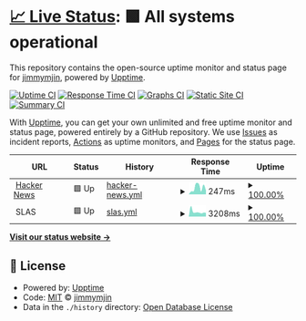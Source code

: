 # [📈 Live Status](https://jimmymjin.github.io/uptime): <!--live status--> **🟩 All systems operational**

This repository contains the open-source uptime monitor and status page for [jimmymjin](https://jimmymjin.github.io/uptime), powered by [Upptime](https://github.com/upptime/upptime).

[![Uptime CI](https://github.com/jimmymjin/uptime/workflows/Uptime%20CI/badge.svg)](https://github.com/jimmymjin/uptime/actions?query=workflow%3A%22Uptime+CI%22)
[![Response Time CI](https://github.com/jimmymjin/uptime/workflows/Response%20Time%20CI/badge.svg)](https://github.com/jimmymjin/uptime/actions?query=workflow%3A%22Response+Time+CI%22)
[![Graphs CI](https://github.com/jimmymjin/uptime/workflows/Graphs%20CI/badge.svg)](https://github.com/jimmymjin/uptime/actions?query=workflow%3A%22Graphs+CI%22)
[![Static Site CI](https://github.com/jimmymjin/uptime/workflows/Static%20Site%20CI/badge.svg)](https://github.com/jimmymjin/uptime/actions?query=workflow%3A%22Static+Site+CI%22)
[![Summary CI](https://github.com/jimmymjin/uptime/workflows/Summary%20CI/badge.svg)](https://github.com/jimmymjin/uptime/actions?query=workflow%3A%22Summary+CI%22)

With [Upptime](https://upptime.js.org), you can get your own unlimited and free uptime monitor and status page, powered entirely by a GitHub repository. We use [Issues](https://github.com/jimmymjin/uptime/issues) as incident reports, [Actions](https://github.com/jimmymjin/uptime/actions) as uptime monitors, and [Pages](https://jimmymjin.github.io/uptime) for the status page.

<!--start: status pages-->
<!-- This summary is generated by Upptime (https://github.com/upptime/upptime) -->
<!-- Do not edit this manually, your changes will be overwritten -->
<!-- prettier-ignore -->
| URL | Status | History | Response Time | Uptime |
| --- | ------ | ------- | ------------- | ------ |
| <img alt="" src="https://icons.duckduckgo.com/ip3/news.ycombinator.com.ico" height="13"> [Hacker News](https://news.ycombinator.com) | 🟩 Up | [hacker-news.yml](https://github.com/jimmymjin/uptime/commits/HEAD/history/hacker-news.yml) | <details><summary><img alt="Response time graph" src="./graphs/hacker-news/response-time-week.png" height="20"> 247ms</summary><br><a href="https://jimmymjin.github.io/uptime/history/hacker-news"><img alt="Response time 342" src="https://img.shields.io/endpoint?url=https%3A%2F%2Fraw.githubusercontent.com%2Fjimmymjin%2Fuptime%2FHEAD%2Fapi%2Fhacker-news%2Fresponse-time.json"></a><br><a href="https://jimmymjin.github.io/uptime/history/hacker-news"><img alt="24-hour response time 150" src="https://img.shields.io/endpoint?url=https%3A%2F%2Fraw.githubusercontent.com%2Fjimmymjin%2Fuptime%2FHEAD%2Fapi%2Fhacker-news%2Fresponse-time-day.json"></a><br><a href="https://jimmymjin.github.io/uptime/history/hacker-news"><img alt="7-day response time 247" src="https://img.shields.io/endpoint?url=https%3A%2F%2Fraw.githubusercontent.com%2Fjimmymjin%2Fuptime%2FHEAD%2Fapi%2Fhacker-news%2Fresponse-time-week.json"></a><br><a href="https://jimmymjin.github.io/uptime/history/hacker-news"><img alt="30-day response time 311" src="https://img.shields.io/endpoint?url=https%3A%2F%2Fraw.githubusercontent.com%2Fjimmymjin%2Fuptime%2FHEAD%2Fapi%2Fhacker-news%2Fresponse-time-month.json"></a><br><a href="https://jimmymjin.github.io/uptime/history/hacker-news"><img alt="1-year response time 362" src="https://img.shields.io/endpoint?url=https%3A%2F%2Fraw.githubusercontent.com%2Fjimmymjin%2Fuptime%2FHEAD%2Fapi%2Fhacker-news%2Fresponse-time-year.json"></a></details> | <details><summary><a href="https://jimmymjin.github.io/uptime/history/hacker-news">100.00%</a></summary><a href="https://jimmymjin.github.io/uptime/history/hacker-news"><img alt="All-time uptime 99.95%" src="https://img.shields.io/endpoint?url=https%3A%2F%2Fraw.githubusercontent.com%2Fjimmymjin%2Fuptime%2FHEAD%2Fapi%2Fhacker-news%2Fuptime.json"></a><br><a href="https://jimmymjin.github.io/uptime/history/hacker-news"><img alt="24-hour uptime 100.00%" src="https://img.shields.io/endpoint?url=https%3A%2F%2Fraw.githubusercontent.com%2Fjimmymjin%2Fuptime%2FHEAD%2Fapi%2Fhacker-news%2Fuptime-day.json"></a><br><a href="https://jimmymjin.github.io/uptime/history/hacker-news"><img alt="7-day uptime 100.00%" src="https://img.shields.io/endpoint?url=https%3A%2F%2Fraw.githubusercontent.com%2Fjimmymjin%2Fuptime%2FHEAD%2Fapi%2Fhacker-news%2Fuptime-week.json"></a><br><a href="https://jimmymjin.github.io/uptime/history/hacker-news"><img alt="30-day uptime 100.00%" src="https://img.shields.io/endpoint?url=https%3A%2F%2Fraw.githubusercontent.com%2Fjimmymjin%2Fuptime%2FHEAD%2Fapi%2Fhacker-news%2Fuptime-month.json"></a><br><a href="https://jimmymjin.github.io/uptime/history/hacker-news"><img alt="1-year uptime 99.93%" src="https://img.shields.io/endpoint?url=https%3A%2F%2Fraw.githubusercontent.com%2Fjimmymjin%2Fuptime%2FHEAD%2Fapi%2Fhacker-news%2Fuptime-year.json"></a></details>
| <img alt="" src="https://icons.duckduckgo.com/ip3/null.ico" height="13"> SLAS | 🟩 Up | [slas.yml](https://github.com/jimmymjin/uptime/commits/HEAD/history/slas.yml) | <details><summary><img alt="Response time graph" src="./graphs/slas/response-time-week.png" height="20"> 3208ms</summary><br><a href="https://jimmymjin.github.io/uptime/history/slas"><img alt="Response time 3106" src="https://img.shields.io/endpoint?url=https%3A%2F%2Fraw.githubusercontent.com%2Fjimmymjin%2Fuptime%2FHEAD%2Fapi%2Fslas%2Fresponse-time.json"></a><br><a href="https://jimmymjin.github.io/uptime/history/slas"><img alt="24-hour response time 2568" src="https://img.shields.io/endpoint?url=https%3A%2F%2Fraw.githubusercontent.com%2Fjimmymjin%2Fuptime%2FHEAD%2Fapi%2Fslas%2Fresponse-time-day.json"></a><br><a href="https://jimmymjin.github.io/uptime/history/slas"><img alt="7-day response time 3208" src="https://img.shields.io/endpoint?url=https%3A%2F%2Fraw.githubusercontent.com%2Fjimmymjin%2Fuptime%2FHEAD%2Fapi%2Fslas%2Fresponse-time-week.json"></a><br><a href="https://jimmymjin.github.io/uptime/history/slas"><img alt="30-day response time 3051" src="https://img.shields.io/endpoint?url=https%3A%2F%2Fraw.githubusercontent.com%2Fjimmymjin%2Fuptime%2FHEAD%2Fapi%2Fslas%2Fresponse-time-month.json"></a><br><a href="https://jimmymjin.github.io/uptime/history/slas"><img alt="1-year response time 3208" src="https://img.shields.io/endpoint?url=https%3A%2F%2Fraw.githubusercontent.com%2Fjimmymjin%2Fuptime%2FHEAD%2Fapi%2Fslas%2Fresponse-time-year.json"></a></details> | <details><summary><a href="https://jimmymjin.github.io/uptime/history/slas">100.00%</a></summary><a href="https://jimmymjin.github.io/uptime/history/slas"><img alt="All-time uptime 99.55%" src="https://img.shields.io/endpoint?url=https%3A%2F%2Fraw.githubusercontent.com%2Fjimmymjin%2Fuptime%2FHEAD%2Fapi%2Fslas%2Fuptime.json"></a><br><a href="https://jimmymjin.github.io/uptime/history/slas"><img alt="24-hour uptime 100.00%" src="https://img.shields.io/endpoint?url=https%3A%2F%2Fraw.githubusercontent.com%2Fjimmymjin%2Fuptime%2FHEAD%2Fapi%2Fslas%2Fuptime-day.json"></a><br><a href="https://jimmymjin.github.io/uptime/history/slas"><img alt="7-day uptime 100.00%" src="https://img.shields.io/endpoint?url=https%3A%2F%2Fraw.githubusercontent.com%2Fjimmymjin%2Fuptime%2FHEAD%2Fapi%2Fslas%2Fuptime-week.json"></a><br><a href="https://jimmymjin.github.io/uptime/history/slas"><img alt="30-day uptime 100.00%" src="https://img.shields.io/endpoint?url=https%3A%2F%2Fraw.githubusercontent.com%2Fjimmymjin%2Fuptime%2FHEAD%2Fapi%2Fslas%2Fuptime-month.json"></a><br><a href="https://jimmymjin.github.io/uptime/history/slas"><img alt="1-year uptime 99.80%" src="https://img.shields.io/endpoint?url=https%3A%2F%2Fraw.githubusercontent.com%2Fjimmymjin%2Fuptime%2FHEAD%2Fapi%2Fslas%2Fuptime-year.json"></a></details>

<!--end: status pages-->

[**Visit our status website →**](https://jimmymjin.github.io/uptime)

## 📄 License

- Powered by: [Upptime](https://github.com/upptime/upptime)
- Code: [MIT](./LICENSE) © [jimmymjin](https://jimmymjin.github.io/uptime)
- Data in the `./history` directory: [Open Database License](https://opendatacommons.org/licenses/odbl/1-0/)
